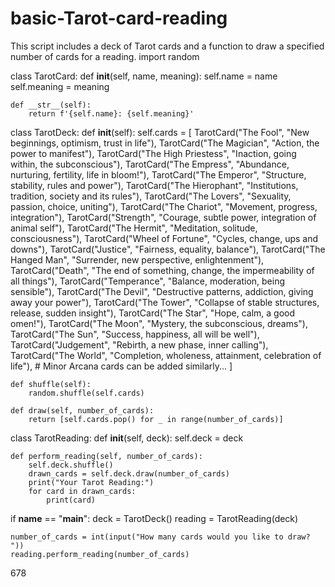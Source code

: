 # basic-Tarot-card-reading
This script includes a deck of Tarot cards and a function to draw a specified number of cards for a reading.
import random

class TarotCard:
    def __init__(self, name, meaning):
        self.name = name
        self.meaning = meaning

    def __str__(self):
        return f'{self.name}: {self.meaning}'

class TarotDeck:
    def __init__(self):
        self.cards = [
            TarotCard("The Fool", "New beginnings, optimism, trust in life"),
            TarotCard("The Magician", "Action, the power to manifest"),
            TarotCard("The High Priestess", "Inaction, going within, the subconscious"),
            TarotCard("The Empress", "Abundance, nurturing, fertility, life in bloom!"),
            TarotCard("The Emperor", "Structure, stability, rules and power"),
            TarotCard("The Hierophant", "Institutions, tradition, society and its rules"),
            TarotCard("The Lovers", "Sexuality, passion, choice, uniting"),
            TarotCard("The Chariot", "Movement, progress, integration"),
            TarotCard("Strength", "Courage, subtle power, integration of animal self"),
            TarotCard("The Hermit", "Meditation, solitude, consciousness"),
            TarotCard("Wheel of Fortune", "Cycles, change, ups and downs"),
            TarotCard("Justice", "Fairness, equality, balance"),
            TarotCard("The Hanged Man", "Surrender, new perspective, enlightenment"),
            TarotCard("Death", "The end of something, change, the impermeability of all things"),
            TarotCard("Temperance", "Balance, moderation, being sensible"),
            TarotCard("The Devil", "Destructive patterns, addiction, giving away your power"),
            TarotCard("The Tower", "Collapse of stable structures, release, sudden insight"),
            TarotCard("The Star", "Hope, calm, a good omen!"),
            TarotCard("The Moon", "Mystery, the subconscious, dreams"),
            TarotCard("The Sun", "Success, happiness, all will be well"),
            TarotCard("Judgement", "Rebirth, a new phase, inner calling"),
            TarotCard("The World", "Completion, wholeness, attainment, celebration of life"),
            # Minor Arcana cards can be added similarly...
        ]

    def shuffle(self):
        random.shuffle(self.cards)

    def draw(self, number_of_cards):
        return [self.cards.pop() for _ in range(number_of_cards)]

class TarotReading:
    def __init__(self, deck):
        self.deck = deck

    def perform_reading(self, number_of_cards):
        self.deck.shuffle()
        drawn_cards = self.deck.draw(number_of_cards)
        print("Your Tarot Reading:")
        for card in drawn_cards:
            print(card)

if __name__ == "__main__":
    deck = TarotDeck()
    reading = TarotReading(deck)

    number_of_cards = int(input("How many cards would you like to draw? "))
    reading.perform_reading(number_of_cards)
678
